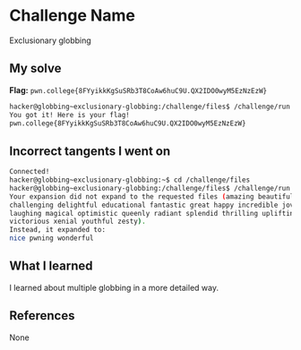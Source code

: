 # Challenge Name
Exclusionary globbing

## My solve
**Flag:** `pwn.college{8FYyikkKgSuSRb3T8CoAw6huC9U.QX2IDO0wyM5EzNzEzW}`


```bash
hacker@globbing~exclusionary-globbing:/challenge/files$ /challenge/run [!pwn]*
You got it! Here is your flag!
pwn.college{8FYyikkKgSuSRb3T8CoAw6huC9U.QX2IDO0wyM5EzNzEzW}
```

## Incorrect tangents I went on
```bash
Connected!
hacker@globbing~exclusionary-globbing:~$ cd /challenge/files
hacker@globbing~exclusionary-globbing:/challenge/files$ /challenge/run [pwn]*
Your expansion did not expand to the requested files (amazing beautiful 
challenging delightful educational fantastic great happy incredible jovial kind 
laughing magical optimistic queenly radiant splendid thrilling uplifting 
victorious xenial youthful zesty).
Instead, it expanded to:
nice pwning wonderful
```

## What I learned
I learned about multiple globbing in a more detailed way.

## References 
None
